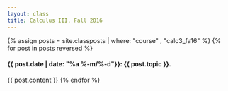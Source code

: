 ```yaml
---
layout: class
title: Calculus III, Fall 2016
---
```


{% assign posts = site.classposts | where: "course" , "calc3_fa16" %}
{% for post in posts reversed %}
#### {{ post.date | date: "%a %-m/%-d"}}: {{ post.topic }}.
{{ post.content }}
{% endfor %}
